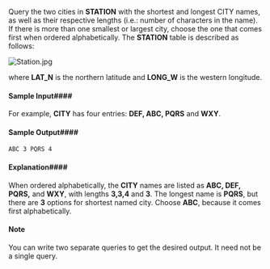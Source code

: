 Query the two cities in __STATION__ with the shortest and longest CITY names, as well as their respective lengths (i.e.: number of characters in the name). If there is more than one smallest or largest city, choose the one that comes first when ordered alphabetically.
The __STATION__ table is described as follows:

![Station.jpg](https://s3.amazonaws.com/hr-challenge-images/9336/1449345840-5f0a551030-Station.jpg)

where __LAT_N__ is the northern latitude and __LONG_W__ is the western longitude.

#### Sample Input#### 

For example, __CITY__ has four entries: __DEF, ABC, PQRS__ and __WXY__.

#### Sample Output#### 

`
ABC 3
PQRS 4
`

#### Explanation#### 

When ordered alphabetically, the __CITY__ names are listed as __ABC, DEF, PQRS,__ and __WXY__, with lengths __3,3,4__ and __3__. The longest name is __PQRS__, but there are __3__ options for shortest named city. Choose __ABC__, because it comes first alphabetically.

#### Note ####
You can write two separate queries to get the desired output. It need not be a single query.